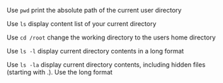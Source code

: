 Use `pwd` print the absolute path of the current user directory

Use `ls` display content list of your current directory

Use `cd /root` change the working directory to the users home directory

Use `ls -l` display current directory contents in a long format

Use `ls -la` display current directory contents, including hidden files (starting with .). Use the long format
